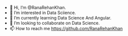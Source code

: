 - 👋 Hi, I’m @RanaRehanKhan.
- 👀 I’m interested in Data Sciience.
- 🌱 I’m currently learning Data Science And Angular.
- 💞️ I’m looking to collaborate on Data Science.
- 📫 How to reach me https://github.com/RanaRehanKhan

<!---
RanaRehanKhan/RanaRehanKhan is a ✨ special ✨ repository because its `README.md` (this file) appears on your GitHub profile.
You can click the Preview link to take a look at your changes.
--->

